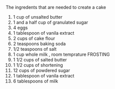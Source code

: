 The ingredents that are needed to create a cake 

1. 1 cup of unsalted butter
2. 1 and a half cup of granulated sugar
3. 4 eggs
4. 1 tablespoon of vanila extract 
5. 2 cups of cake flour
6. 2 teaspoons baking soda 
7. 1/2 teaspoons of salt 
8. 1 cup whole milk , room temprature
 FROSTING
1.  1 1/2 cups of salted butter
2. 1 1/2 cups of shortening
3. 12 cups of powdered sugar 
4. 1 tablespoon of vanila extract 
5. 6 tablespoons of milk